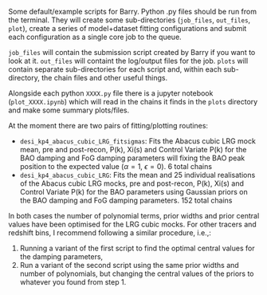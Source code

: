 Some default/example scripts for Barry. Python .py files should be run from the terminal. They will create some sub-directories (`job_files`, `out_files`, `plot`), create a series of model+dataset fitting configurations and submit each configuration as a single core job to the queue. 

`job_files` will contain the submission script created by Barry if you want to look at it.
`out_files` will containt the log/output files for the job.
`plots` will contain separate sub-directories for each script and, within each sub-directory, the chain files and other useful things.

Alongside each python `XXXX.py` file there is a jupyter notebook (`plot_XXXX.ipynb`) which will read in the chains it finds in the `plots` directory and 
make some summary plots/files.

At the moment there are two pairs of fitting/plotting routines:
* `desi_kp4_abacus_cubic_LRG_fitsigmas`: Fits the Abacus cubic LRG mock mean, pre and post-recon, P(k), Xi(s) and Control Variate P(k) for the BAO damping and FoG damping parameters will fixing the BAO peak position to the expected value ($\alpha=1$, $\epsilon=0$). 6 total chains
* `desi_kp4_abacus_cubic_LRG`: Fits the mean and 25 individual realisations of the Abacus cubic LRG mocks, pre and post-recon, P(k), Xi(s) and Control Variate P(k) for the BAO parameters using Gaussian priors on the BAO damping and FoG damping parameters. 152 total chains

In both cases the number of polynomial terms, prior widths and prior central values have been optimised for the LRG cubic mocks. For other tracers and redshift bins, I recommend following a similar procedure, i.e.,:
1. Running a variant of the first script to find the optimal central values for the damping parameters, 
2. Run a variant of the second script using the same prior widths and number of polynomials, but changing the central values of the priors to whatever you found from step 1.
